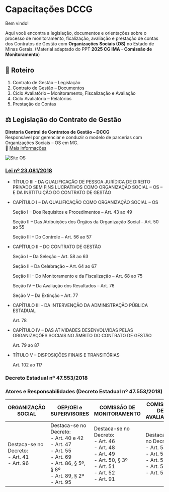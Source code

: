 # Capacitações DCCG

Bem vindo!

Aqui você encontra a legislação, documentos e orientações sobre o processo de monitoramento, ficalização, avaliação e prestação de contas dos Contratos de Gestão com **Organizações Sociais (OS)** no Estado de Minas Gerais.
(Material adaptado do PPT **2025 CG IMA - Comissão de Monitoramento**)

## 📑 Roteiro
1. Contrato de Gestão – Legislação  
2. Contrato de Gestão – Documentos  
3. Ciclo Avaliatório – Monitoramento, Fiscalização e Avaliação  
4. Ciclo Avaliatório – Relatórios  
5. Prestação de Contas

## ⚖️ Legislação do Contrato de Gestão
**Diretoria Central de Contratos de Gestão – DCCG**  
Responsável por gerenciar e conduzir o modelo de parcerias com Organizações Sociais – OS em MG.  
🔗 [Mais informações](https://www.mg.gov.br/planejamento/pagina/gestao-governamental/parcerias-com-os/organizacoes-sociais-os)

![Site OS](https://i.ibb.co/tPqXSGMn/Site-OS.png)

### [Lei nº 23.081/2018](https://www.almg.gov.br/legislacao-mineira/LEI/23081/2018/)
- TÍTULO III - DA QUALIFICAÇÃO DE PESSOA JURÍDICA DE DIREITO PRIVADO SEM FINS LUCRATIVOS COMO ORGANIZAÇÃO SOCIAL – OS – E DA INSTITUIÇÃO DO CONTRATO DE GESTÃO
- CAPÍTULO I – DA QUALIFICAÇÃO COMO ORGANIZAÇÃO SOCIAL – OS
    
    Seção I – Dos Requisitos e Procedimentos – Art. 43 ao 49
   
    Seção II – Das Atribuições dos Órgãos da Organização Social – Art. 50 ao 55
   
    Seção III – Do Controle – Art. 56 ao 57

- CAPÍTULO II – DO CONTRATO DE GESTÃO
    
    Seção I – Da Seleção – Art. 58 ao 63
    
    Seção II – Da Celebração – Art. 64 ao 67
    
    Seção III – Do Monitoramento e da Fiscalização – Art. 68 ao 75
    
    Seção IV – Da Avaliação dos Resultados – Art. 76
    
    Seção V – Da Extinção – Art. 77

- CAPÍTULO III – DA INTERVENÇÃO DA ADMINISTRAÇÃO PÚBLICA ESTADUAL
    
    Art. 78

- CAPÍTULO IV – DAS ATIVIDADES DESENVOLVIDAS PELAS ORGANIZAÇÕES SOCIAIS NO ÂMBITO DO CONTRATO DE GESTÃO

    Art. 79 ao 87

- TÍTULO V – DISPOSIÇÕES FINAIS E TRANSITÓRIAS
    
    Art. 102 ao 117

### Decreto Estadual nº 47.553/2018

### Atores e Responsabilidades (Decreto Estadual nº 47.553/2018)

| ORGANIZAÇÃO SOCIAL | OEP/OEI e SUPERVISORES | COMISSÃO DE MONITORAMENTO | COMISSÃO DE AVALIAÇÃO |
|--------------------|-----------------------|---------------------------|----------------------|
| Destaca-se no Decreto:<br>- Art. 41<br>- Art. 96| Destaca-se no Decreto:<br>- Art. 40 e 42<br>- Art. 47<br>- Art. 55<br>- Art. 69<br>- Art. 86, § 5º, § 8º<br>- Art. 89, § 2º<br>- Art. 95| Destaca-se no Decreto:<br>- Art. 46<br>- Art. 48<br>- Art. 49<br>- Art. 50, § 3º<br>- Art. 51<br>- Art. 52<br>- Art. 91 | Destaca-se no Decreto:<br>- Art. 54<br>- Art. 55<br>- Art. 56<br>- Art. 57<br>- Art. 58 |